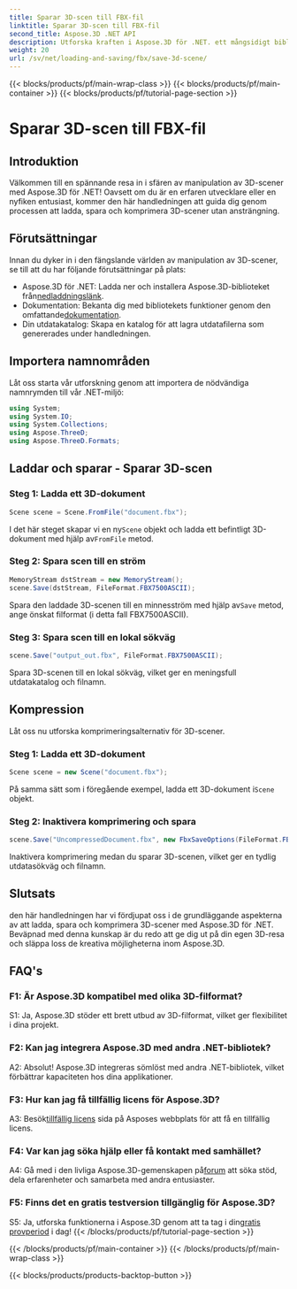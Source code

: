 ```yaml
---
title: Sparar 3D-scen till FBX-fil
linktitle: Sparar 3D-scen till FBX-fil
second_title: Aspose.3D .NET API
description: Utforska kraften i Aspose.3D för .NET. ett mångsidigt bibliotek för sömlös 3D-scenmanipulation. Ladda, spara och komprimera utan ansträngning.
weight: 20
url: /sv/net/loading-and-saving/fbx/save-3d-scene/
---
```


{{< blocks/products/pf/main-wrap-class >}}
{{< blocks/products/pf/main-container >}}
{{< blocks/products/pf/tutorial-page-section >}}

# Sparar 3D-scen till FBX-fil

## Introduktion

Välkommen till en spännande resa in i sfären av manipulation av 3D-scener med Aspose.3D för .NET! Oavsett om du är en erfaren utvecklare eller en nyfiken entusiast, kommer den här handledningen att guida dig genom processen att ladda, spara och komprimera 3D-scener utan ansträngning.

## Förutsättningar

Innan du dyker in i den fängslande världen av manipulation av 3D-scener, se till att du har följande förutsättningar på plats:

-  Aspose.3D för .NET: Ladda ner och installera Aspose.3D-biblioteket från[nedladdningslänk](https://releases.aspose.com/3d/net/).
-  Dokumentation: Bekanta dig med bibliotekets funktioner genom den omfattande[dokumentation](https://reference.aspose.com/3d/net/).
- Din utdatakatalog: Skapa en katalog för att lagra utdatafilerna som genererades under handledningen.

## Importera namnområden

Låt oss starta vår utforskning genom att importera de nödvändiga namnrymden till vår .NET-miljö:

```csharp
using System;
using System.IO;
using System.Collections;
using Aspose.ThreeD;
using Aspose.ThreeD.Formats;
```

## Laddar och sparar - Sparar 3D-scen

### Steg 1: Ladda ett 3D-dokument

```csharp
Scene scene = Scene.FromFile("document.fbx");
```

 I det här steget skapar vi en ny`Scene` objekt och ladda ett befintligt 3D-dokument med hjälp av`FromFile` metod.

### Steg 2: Spara scen till en ström

```csharp
MemoryStream dstStream = new MemoryStream();
scene.Save(dstStream, FileFormat.FBX7500ASCII);
```

 Spara den laddade 3D-scenen till en minnesström med hjälp av`Save` metod, ange önskat filformat (i detta fall FBX7500ASCII).


### Steg 3: Spara scen till en lokal sökväg

```csharp
scene.Save("output_out.fbx", FileFormat.FBX7500ASCII);
```

Spara 3D-scenen till en lokal sökväg, vilket ger en meningsfull utdatakatalog och filnamn.

## Kompression

Låt oss nu utforska komprimeringsalternativ för 3D-scener.

### Steg 1: Ladda ett 3D-dokument

```csharp
Scene scene = new Scene("document.fbx");
```

 På samma sätt som i föregående exempel, ladda ett 3D-dokument i`Scene` objekt.

### Steg 2: Inaktivera komprimering och spara

```csharp
scene.Save("UncompressedDocument.fbx", new FbxSaveOptions(FileFormat.FBX7500ASCII) { EnableCompression = false });
```

Inaktivera komprimering medan du sparar 3D-scenen, vilket ger en tydlig utdatasökväg och filnamn.

## Slutsats

den här handledningen har vi fördjupat oss i de grundläggande aspekterna av att ladda, spara och komprimera 3D-scener med Aspose.3D för .NET. Beväpnad med denna kunskap är du redo att ge dig ut på din egen 3D-resa och släppa loss de kreativa möjligheterna inom Aspose.3D.

## FAQ's

### F1: Är Aspose.3D kompatibel med olika 3D-filformat?

S1: Ja, Aspose.3D stöder ett brett utbud av 3D-filformat, vilket ger flexibilitet i dina projekt.

### F2: Kan jag integrera Aspose.3D med andra .NET-bibliotek?

A2: Absolut! Aspose.3D integreras sömlöst med andra .NET-bibliotek, vilket förbättrar kapaciteten hos dina applikationer.

### F3: Hur kan jag få tillfällig licens för Aspose.3D?

 A3: Besök[tillfällig licens](https://purchase.aspose.com/temporary-license/) sida på Asposes webbplats för att få en tillfällig licens.

### F4: Var kan jag söka hjälp eller få kontakt med samhället?

 A4: Gå med i den livliga Aspose.3D-gemenskapen på[forum](https://forum.aspose.com/c/3d/18) att söka stöd, dela erfarenheter och samarbeta med andra entusiaster.

### F5: Finns det en gratis testversion tillgänglig för Aspose.3D?

 S5: Ja, utforska funktionerna i Aspose.3D genom att ta tag i din[gratis provperiod](https://releases.aspose.com/) i dag!
{{< /blocks/products/pf/tutorial-page-section >}}

{{< /blocks/products/pf/main-container >}}
{{< /blocks/products/pf/main-wrap-class >}}

{{< blocks/products/products-backtop-button >}}
